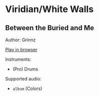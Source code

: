 # Viridian/White Walls

## Between the Buried and Me

Author: Grinnz

[Play in browser](http://pages.cs.wisc.edu/~tolly/customs/between-the-buried-and-me/viridian-white-walls)

Instruments:

  * (Pro) Drums

Supported audio:

  * `album` (Colors)

